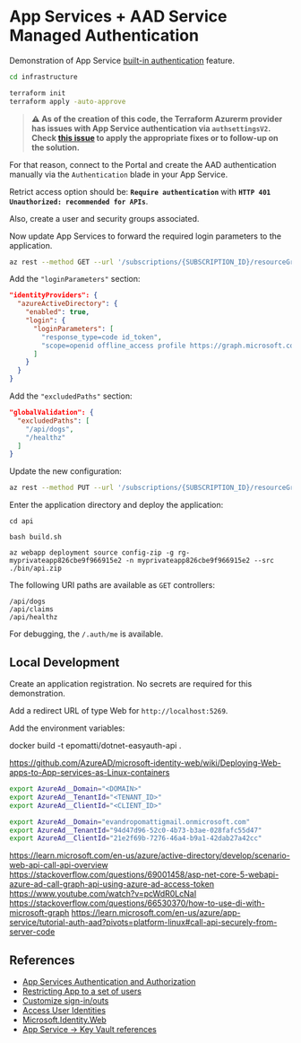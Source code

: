 # App Services + AAD Service Managed Authentication

Demonstration of App Service [built-in authentication](https://learn.microsoft.com/en-us/azure/app-service/overview-authentication-authorization) feature.

```sh
cd infrastructure

terraform init
terraform apply -auto-approve
```

> **⚠️ As of the creation of this code, the Terraform Azurerm provider has issues with App Service authentication via `authsettingsV2`. Check [this issue](https://github.com/hashicorp/terraform-provider-azurerm/issues/20913) to apply the appropriate fixes or to follow-up on the solution.**

For that reason, connect to the Portal and create the AAD authentication manually via the `Authentication` blade in your App Service.

Retrict access option should be: **`Require authentication`** with **`HTTP 401 Unauthorized: recommended for APIs`**.

Also, create a user and security groups associated.

Now update App Services to forward the required login parameters to the application.

```sh
az rest --method GET --url '/subscriptions/{SUBSCRIPTION_ID}/resourceGroups/{RESOURCE_GROUP}/providers/Microsoft.Web/sites/{WEBAPP_NAME}/config/authsettingsv2/list?api-version=2022-03-01' > authsettings.json
```

Add the `"loginParameters"` section:

```json
"identityProviders": {
  "azureActiveDirectory": {
    "enabled": true,
    "login": {
      "loginParameters": [
        "response_type=code id_token",
        "scope=openid offline_access profile https://graph.microsoft.com/User.Read"
      ]
    }
  }
}
```

Add the `"excludedPaths"` section:

```json
"globalValidation": {
  "excludedPaths": [
    "/api/dogs",
    "/healthz"
  ]
}
```
Update the new configuration:

```sh
az rest --method PUT --url '/subscriptions/{SUBSCRIPTION_ID}/resourceGroups/{RESOURCE_GROUP}/providers/Microsoft.Web/sites/{WEBAPP_NAME}/config/authsettingsv2?api-version=2022-03-01' --body @./authsettings.json
```

Enter the application directory and deploy the application:

```
cd api

bash build.sh

az webapp deployment source config-zip -g rg-myprivateapp826cbe9f966915e2 -n myprivateapp826cbe9f966915e2 --src ./bin/api.zip
```

The following URI paths are available as `GET` controllers:

```
/api/dogs
/api/claims
/api/healthz
```

For debugging, the `/.auth/me` is available.

## Local Development

Create an application registration. No secrets are required for this demonstration.

Add a redirect URL of type Web for `http://localhost:5269`.

Add the environment variables:

docker build -t epomatti/dotnet-easyauth-api .

https://github.com/AzureAD/microsoft-identity-web/wiki/Deploying-Web-apps-to-App-services-as-Linux-containers

```sh
export AzureAd__Domain="<DOMAIN>"
export AzureAd__TenantId="<TENANT_ID>"
export AzureAd__ClientId="<CLIENT_ID>"

export AzureAd__Domain="evandropomattigmail.onmicrosoft.com"
export AzureAd__TenantId="94d47d96-52c0-4b73-b3ae-028fafc55d47"
export AzureAd__ClientId="21e2f69b-7276-46a4-b9a1-42dab27a42cc"
```

https://learn.microsoft.com/en-us/azure/active-directory/develop/scenario-web-api-call-api-overview
https://stackoverflow.com/questions/69001458/asp-net-core-5-webapi-azure-ad-call-graph-api-using-azure-ad-access-token
https://www.youtube.com/watch?v=pcWdR0LcNaI
https://stackoverflow.com/questions/66530370/how-to-use-di-with-microsoft-graph
https://learn.microsoft.com/en-us/azure/app-service/tutorial-auth-aad?pivots=platform-linux#call-api-securely-from-server-code

## References

- [App Services Authentication and Authorization](https://learn.microsoft.com/en-us/azure/app-service/overview-authentication-authorization)
- [Restricting App to a set of users](https://learn.microsoft.com/en-us/azure/active-directory/develop/howto-restrict-your-app-to-a-set-of-users)
- [Customize sign-in/outs](https://learn.microsoft.com/en-us/azure/app-service/configure-authentication-customize-sign-in-out)
- [Access User Identities](https://learn.microsoft.com/en-us/azure/app-service/configure-authentication-user-identities)
- [Microsoft.Identity.Web](https://github.com/AzureAD/microsoft-identity-web/wiki/1.2.0#integration-with-azure-app-services-authentication-of-web-apps-running-with-microsoftidentityweb)
- [App Service -> Key Vault references](https://learn.microsoft.com/en-us/azure/app-service/app-service-key-vault-references?tabs=azure-cli)
